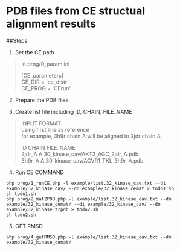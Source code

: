 PDB files from CE structual alignment results
=============================================

##Steps

1. Set the CE path
  >In prog/0_param.ini   
  >  
  >[CE_parameters]  
  >CE_DIR = 'ce_distr'  
  >CE_PROG = 'CErun'  

2. Prepare the PDB files

3. Create list file including ID, CHAIN, FILE_NAME
  > INPUT FORMAT  
  > using first line as reference  
  > for example, 3h9r chain A will be aligned to 2jdr chain A  
  >
  >ID     CHAIN   FILE_NAME  
  >2jdr_A  A       30_kinase_cav/AKT2_AGC_2jdr_A.pdb  
  >3h9r_A  A       30_kinase_cav/ACVR1_TKL_3h9r_A.pdb  

4. Run CE COMMAND
  ```
  php prog/1_runCE.php -l example/list.32_kinase_cav.txt --di example/32_kinase_cav/ --do example/32_kinase_cemat > todo1.sh
  sh todo1.sh
  php prog/2_mat2PDB.php -l example/list.32_kinase_cav.txt --dm example/32_kinase_cemat/ --di example/32_kinase_cav/ --do example/32_kinase_trpdb > todo2.sh
  sh todo2.sh
  ```

5. GET RMSD
  ```
  php prog/4_getRMSD.php -l example/list.32_kinase_cav.txt --dm example/32_kinase_cemat/
  ```
